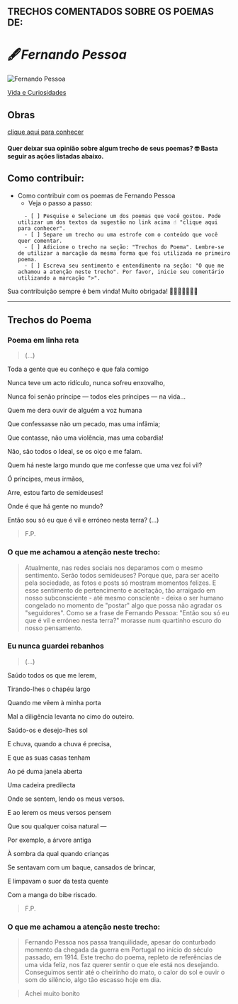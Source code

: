 ## TRECHOS COMENTADOS SOBRE OS POEMAS DE:
 
  # 🖋️*Fernando Pessoa*
  
  ![Fernando Pessoa](https://i0.wp.com/serenaucelli.blog/wp-content/uploads/2021/07/fernando-pessoa-1_ncultura.pt_.jpg?resize=256%2C256&ssl=1)
  
  [Vida e Curiosidades](https://www.casafernandopessoa.pt/pt/fernando-pessoa/vida#:~:text=Fernando%20Ant%C3%B3nio%20Nogueira%20Pessoa%20nasceu,padrasto%20era%20o%20c%C3%B4nsul%20Portugu%C3%AAs.)
  
## Obras
  [clique aqui para conhecer](http://www.dominiopublico.gov.br/pesquisa/ResultadoPesquisaObraForm.do?first=50&no_autor=Fernando%20Pessoa&co_categoria=2&pagina=1&select_action=Submit&co_midia=2)
  
  #### Quer deixar sua opinião sobre algum trecho de seus poemas? 🤓 Basta seguir as ações listadas abaixo.
  
## Como contribuir:
*  Como contribuir com os poemas de Fernando Pessoa
    * Veja o passo a passo:
    ```
      - [ ] Pesquise e Selecione um dos poemas que você gostou. Pode utilizar um dos textos da sugestão no link acima ☝️ "clique aqui para conhecer".
      - [ ] Separe um trecho ou uma estrofe com o conteúdo que você quer comentar.
      - [ ] Adicione o trecho na seção: "Trechos do Poema". Lembre-se de utilizar a marcação da mesma forma que foi utilizada no primeiro poema.
      - [ ] Escreva seu sentimento e entendimento na seção: "O que me achamou a atenção neste trecho". Por favor, inicie seu comentário utilizando a marcação ">".
     ``` 
Sua contribuição sempre é bem vinda! Muito obrigada! 🌻🌻🌻🌻🌻🌻🌻
____________________________________________________   
  
## Trechos do Poema

  ### Poema em linha reta
   >(...)
  >
  Toda a gente que eu conheço e que fala comigo
  
  Nunca teve um acto ridículo, nunca sofreu enxovalho,
  
  Nunca foi senão príncipe — todos eles príncipes — na vida…
  
  
  Quem me dera ouvir de alguém a voz humana
  
  Que confessasse não um pecado, mas uma infâmia;
  
  Que contasse, não uma violência, mas uma cobardia!
  
  Não, são todos o Ideal, se os oiço e me falam.
  
  Quem há neste largo mundo que me confesse que uma vez foi vil?
  
  Ó príncipes, meus irmãos,
  
  
  Arre, estou farto de semideuses!
  
  Onde é que há gente no mundo?
  
  Então sou só eu que é vil e erróneo nesta terra?
  (...)
  >F.P.


  ### O que me achamou a atenção neste trecho:
  >Atualmente, nas redes sociais nos deparamos com o mesmo sentimento. Serão todos semideuses? Porque que, para ser aceito pela sociedade, as fotos e posts só mostram momentos felizes. E esse sentimento de pertencimento e aceitação, tão arraigado em nosso subconsciente - até mesmo consciente - deixa o ser humano congelado no momento de "postar" algo que possa não agradar os "seguidores". Como se a frase de Fernando Pessoa: "Então sou só eu que é vil e erróneo nesta terra?" morasse num quartinho escuro do nosso pensamento.
 
  ### Eu nunca guardei rebanhos
  >(...)
  >
   Saúdo todos os que me lerem,
   
   Tirando-lhes o chapéu largo
   
   Quando me vêem à minha porta
   
   Mal a diligência levanta no cimo do outeiro.
   
   Saúdo-os e desejo-lhes sol
   
   E chuva, quando a chuva é precisa,
   
   E que as suas casas tenham
   
   Ao pé duma janela aberta
  
   Uma cadeira predilecta
   
   Onde se sentem, lendo os meus versos.
   
   E ao lerem os meus versos pensem
   
   Que sou qualquer coisa natural —
   
   Por exemplo, a árvore antiga
   
   À sombra da qual quando crianças
   
   Se sentavam com um baque, cansados de brincar,
   
   E limpavam o suor da testa quente
   
   Com a manga do bibe riscado.
   >F.P.


  ### O que me achamou a atenção neste trecho:
  >Fernando Pessoa nos passa tranquilidade, apesar do conturbado momento da chegada da guerra em Portugal no início do século passado, em 1914. Este trecho do poema, repleto de referências de uma vida feliz, nos faz querer sentir o que ele está nos desejando. Conseguimos sentir até o cheirinho do mato, o calor do sol e ouvir o som do silêncio, algo tão escasso hoje em dia.
 
 >Achei muito bonito


